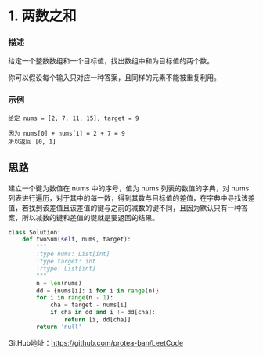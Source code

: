# 1. 两数之和

### 描述

给定一个整数数组和一个目标值，找出数组中和为目标值的两个数。

你可以假设每个输入只对应一种答案，且同样的元素不能被重复利用。


### 示例

    给定 nums = [2, 7, 11, 15], target = 9
    
    因为 nums[0] + nums[1] = 2 + 7 = 9
    所以返回 [0, 1]
 

## 思路

建立一个键为数值在 nums 中的序号，值为 nums 列表的数值的字典，对 nums 列表进行遍历，对于其中的每一数，得到其数与目标值的差值，在字典中寻找该差值，若找到该差值且该差值的键与之前的减数的键不同，且因为默认只有一种答案，所以减数的键和差值的键就是要返回的结果。

```python
class Solution:
    def twoSum(self, nums, target):
        """
        :type nums: List[int]
        :type target: int
        :rtype: List[int]
        """
        n = len(nums)
        dd = {nums[i]: i for i in range(n)}
        for i in range(n - 1):
            cha = target - nums[i]
            if cha in dd and i != dd[cha]:
                return [i, dd[cha]]
        return 'null'
```


GitHub地址：https://github.com/protea-ban/LeetCode